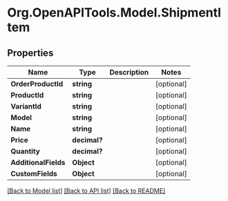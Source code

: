 # Org.OpenAPITools.Model.ShipmentItem

## Properties

Name | Type | Description | Notes
------------ | ------------- | ------------- | -------------
**OrderProductId** | **string** |  | [optional] 
**ProductId** | **string** |  | [optional] 
**VariantId** | **string** |  | [optional] 
**Model** | **string** |  | [optional] 
**Name** | **string** |  | [optional] 
**Price** | **decimal?** |  | [optional] 
**Quantity** | **decimal?** |  | [optional] 
**AdditionalFields** | **Object** |  | [optional] 
**CustomFields** | **Object** |  | [optional] 

[[Back to Model list]](../README.md#documentation-for-models) [[Back to API list]](../README.md#documentation-for-api-endpoints) [[Back to README]](../README.md)


